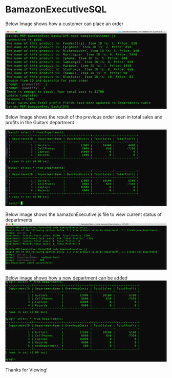 # BamazonExecutiveSQL


Below Image shows how a customer can place an order

![alt tag](https://raw.githubusercontent.com/DavidDaskal/BamazonExecutiveSQL/master/bamazonCustomerOrder.png)

Below Image shows the result of the previous order seen in total sales and profits in the Guitars department

![alt tag](https://raw.githubusercontent.com/DavidDaskal/BamazonExecutiveSQL/master/deptDataBaseUpdate.png)

Below image shows the bamazonExecutive.js file to view current status of departments 
![alt tag](https://raw.githubusercontent.com/DavidDaskal/BamazonExecutiveSQL/master/bamazonExec.png)

Below image shows how a new department can be added
![alt tag](https://raw.githubusercontent.com/DavidDaskal/BamazonExecutiveSQL/master/newDeptAdded.png)

Thanks for Viewing!
